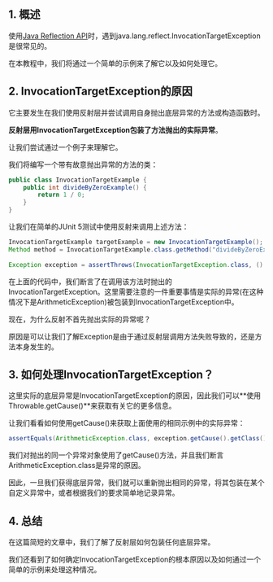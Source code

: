 ## 1. 概述

使用[Java Reflection API](https://www.baeldung.com/java-reflection)时，遇到java.lang.reflect.InvocationTargetException是很常见的。

在本教程中，我们将通过一个简单的示例来了解它以及如何处理它。 

## 2. InvocationTargetException的原因

它主要发生在我们使用反射层并尝试调用自身抛出底层异常的方法或构造函数时。

**反射层用InvocationTargetException包装了方法抛出的实际异常**。

让我们尝试通过一个例子来理解它。

我们将编写一个带有故意抛出异常的方法的类：

```java
public class InvocationTargetExample {
    public int divideByZeroExample() {
        return 1 / 0;
    }
}
```

让我们在简单的JUnit 5测试中使用反射来调用上述方法：

```java
InvocationTargetExample targetExample = new InvocationTargetExample(); 
Method method = InvocationTargetExample.class.getMethod("divideByZeroExample");
 
Exception exception = assertThrows(InvocationTargetException.class, () -> method.invoke(targetExample));
```

在上面的代码中，我们断言了在调用该方法时抛出的InvocationTargetException。这里需要注意的一件重要事情是实际的异常(在这种情况下是ArithmeticException)被包装到InvocationTargetException中。

现在，为什么反射不首先抛出实际的异常呢？

原因是可以让我们了解Exception是由于通过反射层调用方法失败导致的，还是方法本身发生的。

## 3. 如何处理InvocationTargetException？

这里实际的底层异常是InvocationTargetException的原因，因此我们可以**使用Throwable.getCause()**来获取有关它的更多信息。

让我们看看如何使用getCause()来获取上面使用的相同示例中的实际异常：

```java
assertEquals(ArithmeticException.class, exception.getCause().getClass());
```

我们对抛出的同一个异常对象使用了getCause()方法，并且我们断言ArithmeticException.class是异常的原因。

因此，一旦我们获得底层异常，我们就可以重新抛出相同的异常，将其包装在某个自定义异常中，或者根据我们的要求简单地记录异常。

## 4. 总结

在这篇简短的文章中，我们了解了反射层如何包装任何底层异常。

我们还看到了如何确定InvocationTargetException的根本原因以及如何通过一个简单的示例来处理这种情况。